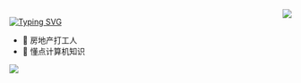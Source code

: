 <img align="right" src="https://github-readme-stats.vercel.app/api?username=godloveu&show_icons=true&hide=contribs&include_all_commits=true" />

[![Typing SVG](https://readme-typing-svg.herokuapp.com/?lines=Hello+World+👋)](https://git.io/typing-svg)

- 📱 房地产打工人
- 🐍 懂点计算机知识

<p align="left">
  <a href="https://github.com/coder-pig">
    <img src="https://komarev.com/ghpvc/?username=godloveu&color=brightgreen&label=👁%20Views" />
  </a>  
</p>
